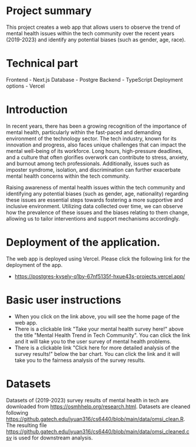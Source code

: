 #  Project summary
This project creates a web app that allows users to observe the trend of mental health issues within the tech community over the recent years (2019-2023) and identify any potential biases (such as gender, age, race).

# Technical part
Frontend - Next.js
Database - Postgre
Backend - TypeScript
Deployment options - Vercel

# Introduction
In recent years, there has been a growing recognition of the importance of mental health, particularly within the fast-paced and demanding environment of the technology sector. The tech industry, known for its innovation and progress, also faces unique challenges that can impact the mental well-being of its workforce. Long hours, high-pressure deadlines, and a culture that often glorifies overwork can contribute to stress, anxiety, and burnout among tech professionals. Additionally, issues such as imposter syndrome, isolation, and discrimination can further exacerbate mental health concerns within the tech community.

Raising awareness of mental health issues within the tech community and identifying any potential biases (such as gender, age, nationality) regarding these issues are essential steps towards fostering a more supportive and inclusive environment. Utilizing data collected over time, we can observe how the prevalence of these issues and the biases relating to them change, allowing us to tailor interventions and support mechanisms accordingly.


# Deployment of the application. 
The web app is deployed using Vercel. Please click the following link for the deployment of the app. 
* https://postgres-kysely-q1by-67nf5135f-hxue43s-projects.vercel.app/

# Basic user instructions

* When you click on the link above, you will see the home page of the web app.
* There is a clickable link "Take your mental health survey here!" above the title "Mental Health Trend in Tech Community". You can click the link and it will take you to the user survey of mental health problems.
* There is a clickable link "Click here for more detailed analysis of the survey results!" below the bar chart. You can click the link and it will take you to the fairness analysis of the survey results.

# Datasets

Datasets of (2019-2023) survey results of mental health in tech are downloaded from https://osmhhelp.org/research.html.
Datasets are cleaned following https://github.gatech.edu/jyuan316/cs6440/blob/main/data/omsi_clean.R. 
The resulting file https://github.gatech.edu/jyuan316/cs6440/blob/main/data/omsi_cleaned.csv is used for downstream analysis. 